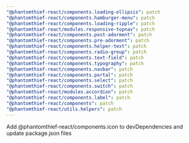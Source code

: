 ```yaml
---
"@phantomthief-react/components.loading-ellipsis": patch
"@phantomthief-react/components.hamburger-menu": patch
"@phantomthief-react/components.loading-ripple": patch
"@phantomthief-react/modules.responsive-topnav": patch
"@phantomthief-react/components.post-adorment": patch
"@phantomthief-react/components.pre-adorment": patch
"@phantomthief-react/components.helper-text": patch
"@phantomthief-react/components.radio-group": patch
"@phantomthief-react/components.text-field": patch
"@phantomthief-react/components.typography": patch
"@phantomthief-react/components.navbar": patch
"@phantomthief-react/components.portal": patch
"@phantomthief-react/components.select": patch
"@phantomthief-react/components.switch": patch
"@phantomthief-react/modules.accordion": patch
"@phantomthief-react/components.label": patch
"@phantomthief-react/components": patch
"@phantomthief-react/utils.helpers": patch
---
```


Add @phantomthief-react/components.icon to devDependencies and update package.json files
